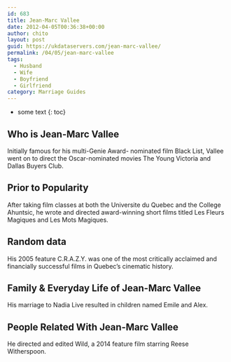 ```yaml
---
id: 683
title: Jean-Marc Vallee
date: 2012-04-05T00:36:38+00:00
author: chito
layout: post
guid: https://ukdataservers.com/jean-marc-vallee/
permalink: /04/05/jean-marc-vallee
tags:
  - Husband
  - Wife
  - Boyfriend
  - Girlfriend
category: Marriage Guides
---
```


* some text
{: toc}
          
          
## Who is  Jean-Marc Vallee
                  
                  
                  
Initially famous for his multi-Genie Award- nominated film Black List, Vallee went on to direct the Oscar-nominated movies The Young Victoria and Dallas Buyers Club.
                  
                
                
                
## Prior to Popularity 
                  
                  
                  
After taking film classes at both the Universite du Quebec and the College Ahuntsic, he wrote and directed award-winning short films titled Les Fleurs Magiques and Les Mots Magiques.
                  
                
                
                
## Random data 
                  
                  
                  
His 2005 feature C.R.A.Z.Y. was one of the most critically acclaimed and financially successful films in Quebec&#8217;s cinematic history.
                  
                
                
                
## Family & Everyday Life of Jean-Marc Vallee
                  
                  
                  
His marriage to Nadia Live resulted in children named Emile and Alex.
                  
                
                
                
## People Related With  Jean-Marc Vallee
                  
                  
                  
He directed and edited Wild, a 2014 feature film starring Reese Witherspoon.
                  
                
              
            
          
          
          
    
    
  
